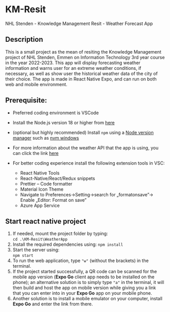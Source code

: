 # KM-Resit
NHL Stenden - Knowledge Management Resit - Weather Forecast App 

## Description
This is a small project as the mean of resiting the Knowledge Management project of NHL Stenden, Emmen on Information Technology 3rd year course in the year 2022-2023. This app will display forecasting weather information and warns user for an extreme weather conditions, if necessary, as well as show user the historical weather data of the city of their choice. The app is made in React Native Expo, and can run on both web and mobile environment.

## Prerequisite:
* Preferred coding environment is VSCode
* Install the Node.js version 18 or higher from [here](https://nodejs.org/en)
* (optional but highly recommended) Install `npm` using a [Node version manager](https://docs.npmjs.com/downloading-and-installing-node-js-and-npm) such as [nvm windows](https://github.com/coreybutler/nvm-windows)
* For more information about the weather API that the app is using, you can click the link [here](https://open-meteo.com/en/features)

* For better coding experience install the following extension tools in VSC: 
  * React Native Tools 
  * React-Native/React/Redux snippets 
  * Prettier – Code formatter 
  * Material Icon Theme 
  * Navigate to Preferences->Setting->search for „formatonsave”-> Enable „Editor: Format on save” 
  * Azure App Service
## Start react native project
1. If needed, mount the project folder by typing:  
   `cd .\KM-Resit\WeatherApp`  
2. Install the required dependencies using:
	`npm install`
3. Start the server using:  
 `npm start`
4. To run the web application, type `"w"` (without the brackets) in the terminal. 
5. If the project started successfully, a QR code can be scanned for the mobile app version (**Expo Go** client app needs to be installed on the phone); an alternative solution is to simply type `"a"` in the terminal, it will then build and host the app on mobile version while giving you a link that you can enter into in your **Expo Go** app on your mobile phone.
6. Another solution is to install a mobile emulator on your computer, install **Expo Go** and enter the link from there.